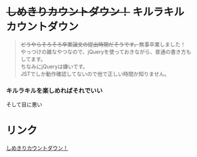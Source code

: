 # ~~しめきりカウントダウン！~~ キルラキルカウントダウン
> ~~どうやらそろそろ卒業論文の提出時期だそうです。~~無事卒業しました！  
やっつけの雑なやつなので、jQueryを使っておきながら、普通の書き方もしてます。  
ちなみにjQueryは嫌いです。  
JSTでしか動作確認してないので他で正しい時間か知りません。

### キルラキルを楽しめればそれでいい
そして目に悪い  

# リンク
[しめきりカウントダウン！](https://github.com/Masaki-Okuyama/DeadlineCountdown/index.html)
